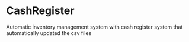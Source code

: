 # CashRegister
Automatic inventory management system with cash register system that automatically updated the csv files
